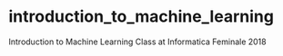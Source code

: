 # introduction_to_machine_learning
Introduction to Machine Learning Class at Informatica Feminale 2018
